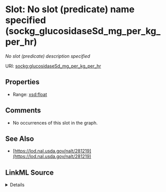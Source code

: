 

# Slot: No slot (predicate) name specified (sockg_glucosidaseSd_mg_per_kg_per_hr)


_No slot (predicate) description specified_







URI: [sockg:glucosidaseSd_mg_per_kg_per_hr](https://idir.uta.edu/sockg-ontology/docs/glucosidaseSd_mg_per_kg_per_hr)



<!-- no inheritance hierarchy -->








## Properties

* Range: [xsd:float](http://www.w3.org/2001/XMLSchema#float)





## Comments

* No occurrences of this slot in the graph.

## See Also

* [https://lod.nal.usda.gov/nalt/281219](https://lod.nal.usda.gov/nalt/281219)



## LinkML Source

<details>

```yaml
name: sockg_glucosidaseSd_mg_per_kg_per_hr
description: No slot (predicate) description specified
title: No slot (predicate) name specified
comments:
- No occurrences of this slot in the graph.
from_schema: soc-kg
see_also:
- https://lod.nal.usda.gov/nalt/281219
rank: 1000
domain: sockg_SoilBiologicalSample
slot_uri: sockg:glucosidaseSd_mg_per_kg_per_hr
alias: sockg_glucosidaseSd_mg_per_kg_per_hr
range: float

```
</details>